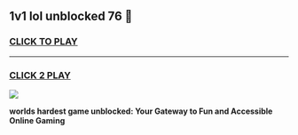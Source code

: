 
## 1v1 lol unblocked 76 👋
<h3>
<a href="https://premium.freeplayer.one?title=1v1_lol_unblocked_76&ref=13F">CLICK TO PLAY</a></h3>
<hr>

<h3>
<a href="https://premium.freeplayer.one?title=1v1_lol_unblocked_76&ref=13F">CLICK 2 PLAY</a>
  
</h3>

<a href="https://premium.freeplayer.one?title=1v1_lol_unblocked_76&ref=12F/"><img src="https://clearcache.store/games.png"></a>


**worlds hardest game unblocked: Your Gateway to Fun and Accessible Online Gaming**
